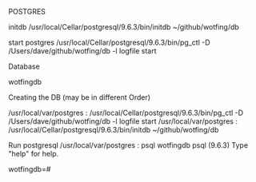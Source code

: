 POSTGRES

initdb
/usr/local/Cellar/postgresql/9.6.3/bin/initdb ~/github/wotfing/db

start postgres
/usr/local/Cellar/postgresql/9.6.3/bin/pg_ctl -D /Users/dave/github/wotfing/db -l logfile start

Database

wotfingdb

Creating the DB (may be in different Order)

/usr/local/var/postgres : /usr/local/Cellar/postgresql/9.6.3/bin/pg_ctl -D /Users/dave/github/wotfing/db -l logfile start
/usr/local/var/postgres : /usr/local/Cellar/postgresql/9.6.3/bin/initdb ~/github/wotfing/db

Run postgresql
/usr/local/var/postgres : psql wotfingdb
psql (9.6.3)
Type "help" for help.

wotfingdb=#
